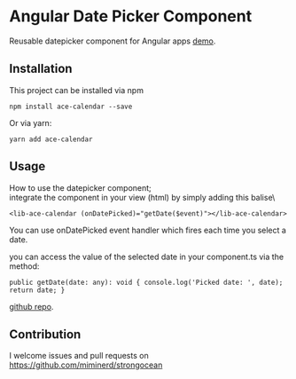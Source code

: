 # Angular Date Picker Component

Reusable datepicker component for Angular apps [demo](https://angular-datepicker.herokuapp.com/).

## Installation

This project can be installed via npm 

`npm install ace-calendar --save`

Or via yarn:

`yarn add ace-calendar`

## Usage

How to use the datepicker component;\
integrate the component in your view (html) by simply adding this balise\

`<lib-ace-calendar (onDatePicked)="getDate($event)"></lib-ace-calendar>`

You can use onDatePicked event handler which fires each time you select a date. 

you can access the value of the selected date in your component.ts via the method:

  `public getDate(date: any): void {
    console.log('Picked date: ', date);
    return date;
  }`

[github repo](https://github.com/miminerd/strongocean).

## Contribution
I welcome issues and pull requests on https://github.com/miminerd/strongocean